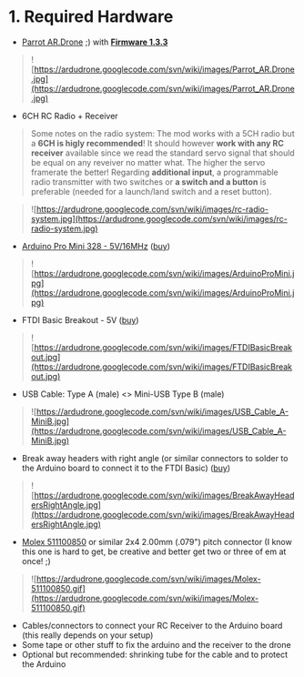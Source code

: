 # 1. Required Hardware #

  * [Parrot AR.Drone](http://ardrone.parrot.com/parrot-ar-drone/) ;) with **[Firmware 1.3.3](http://www.ardrone-flyers.com/wiki/V1.3.3)**
> ![https://ardudrone.googlecode.com/svn/wiki/images/Parrot_AR.Drone.jpg](https://ardudrone.googlecode.com/svn/wiki/images/Parrot_AR.Drone.jpg)
  * 6CH RC Radio + Receiver
> Some notes on the radio system: The mod works with a 5CH radio but a **6CH is higly recommended**! It should however **work with any RC receiver** available since we read the standard servo signal that should be equal on any reveiver no matter what. The higher the servo framerate the better! Regarding **additional input**, a programmable radio transmitter with two switches or **a switch and a button** is preferable (needed for a launch/land switch and a reset button).

> ![https://ardudrone.googlecode.com/svn/wiki/images/rc-radio-system.jpg](https://ardudrone.googlecode.com/svn/wiki/images/rc-radio-system.jpg)
  * [Arduino Pro Mini 328 - 5V/16MHz](http://www.arduino.cc/en/Main/ArduinoBoardProMini) ([buy](http://www.sparkfun.com/products/9218))
> ![https://ardudrone.googlecode.com/svn/wiki/images/ArduinoProMini.jpg](https://ardudrone.googlecode.com/svn/wiki/images/ArduinoProMini.jpg)
  * FTDI Basic Breakout - 5V ([buy](http://www.sparkfun.com/products/9716))
> ![https://ardudrone.googlecode.com/svn/wiki/images/FTDIBasicBreakout.jpg](https://ardudrone.googlecode.com/svn/wiki/images/FTDIBasicBreakout.jpg)
  * USB Cable: Type A (male) <> Mini-USB Type B (male)
> ![https://ardudrone.googlecode.com/svn/wiki/images/USB_Cable_A-MiniB.jpg](https://ardudrone.googlecode.com/svn/wiki/images/USB_Cable_A-MiniB.jpg)
  * Break away headers with right angle (or similar connectors to solder to the Arduino board to connect it to the FTDI Basic) ([buy](http://www.sparkfun.com/products/553))
> ![https://ardudrone.googlecode.com/svn/wiki/images/BreakAwayHeadersRightAngle.jpg](https://ardudrone.googlecode.com/svn/wiki/images/BreakAwayHeadersRightAngle.jpg)
  * [Molex 511100850](http://octopart.com/511100850-molex-3763204) or similar 2x4 2.00mm (.079") pitch connector (I know this one is hard to get, be creative and better get two or three of em at once! ;)
> ![https://ardudrone.googlecode.com/svn/wiki/images/Molex-511100850.gif](https://ardudrone.googlecode.com/svn/wiki/images/Molex-511100850.gif)
  * Cables/connectors to connect your RC Receiver to the Arduino board (this really depends on your setup)
  * Some tape or other stuff to fix the arduino and the receiver to the drone
  * Optional but recommended: shrinking tube for the cable and to protect the Arduino